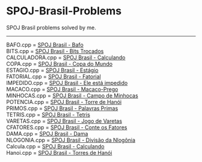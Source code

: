 # SPOJ-Brasil-Problems
SPOJ Brasil problems solved by me.
<hr>

BAFO.cpp = <a href = "http://br.spoj.com/problems/BAFO/"> SPOJ Brasil - Bafo </a> <br>
BITS.cpp = <a href = "http://br.spoj.com/problems/BIT/"> SPOJ Brasil - Bits Trocados </a> <br>
CALCULADORA.cpp = <a href = "http://br.spoj.com/problems/CALCULA/"> SPOJ Brasil - Calculando </a> <br>
COPA.cpp = <a href = "http://br.spoj.com/problems/COPA/"> SPOJ Brasil - Copa do Mundo </a> <br>
ESTAGIO.cpp = <a href = "http://br.spoj.com/problems/ESTAGIO/"> SPOJ Brasil - Estágio </a> <br>
FATORIAL.cpp = <a href = "http://br.spoj.com/problems/FATORIA2/"> SPOJ Brasil - Fatorial </a> <br>
IMPEDIDO.cpp = <a href = "http://br.spoj.com/problems/IMPEDIDO/"> SPOJ Brasil - Ele está impedido </a> <br>
MACACO.cpp = <a href = "http://br.spoj.com/problems/MACACO/"> SPOJ Brasil - Macaco-Prego </a> <br>
MINHOCAS.cpp = <a href = "http://br.spoj.com/problems/MINHOCA/"> SPOJ Brasil - Campo de Minhocas </a> <br>
POTENCIA.cpp = <a href = "http://br.spoj.com/problems/OBIHANOI/"> SPOJ Brasil - Torre de Hanói </a> <br>
PRIMOS.cpp = <a href = "http://br.spoj.com/problems/PAPRIMAS/"> SPOJ Brasil - Palavras Primas </a> <br>
TETRIS.cpp = <a href = "http://br.spoj.com/problems/OBITETRI/"> SPOJ Brasil - Tetris </a> <br>
VARETAS.cpp = <a href = "http://br.spoj.com/problems/VARETAS/"> SPOJ Brasil - Jogo de Varetas </a> <br>
CFATORES.cpp = <a href = "http://br.spoj.com/problems/CFATORES/"> SPOJ Brasil - Conte os Fatores</a><br>
DAMA.cpp = <a href = "http://br.spoj.com/problems/DAMA/"> SPOJ Brasil - Dama</a><br>
NLOGONIA.cpp = <a href = "http://br.spoj.com/problems/NLOGONIA/"> SPOJ Brasil - Divisão da Nlogônia</a><br>
Calcula.cpp = <a href = "http://br.spoj.com/problems/CALCULA/"> SPOJ Brasil - Calculando</a><br>
Hanoi.cpp = <a href = "http://br.spoj.com/problems/OBIHANOI/"> SPOJ Brasil - Torres de Hanói</a><br>
